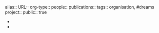 alias::
URL::
org-type::
people::
publications:: 
tags:: organisation, #dreams 
project::
public:: true

-
-